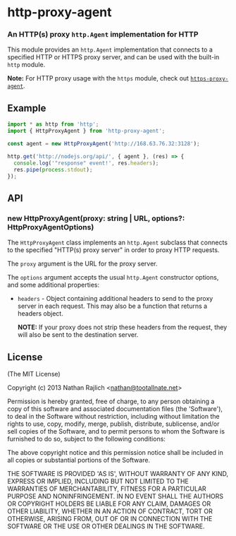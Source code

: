 http-proxy-agent
================

### An HTTP(s) proxy `http.Agent` implementation for HTTP

This module provides an `http.Agent` implementation that connects to a specified
HTTP or HTTPS proxy server, and can be used with the built-in `http` module.

__Note:__ For HTTP proxy usage with the `https` module, check out
[`https-proxy-agent`](../https-proxy-agent).


Example
-------

```ts
import * as http from 'http';
import { HttpProxyAgent } from 'http-proxy-agent';

const agent = new HttpProxyAgent('http://168.63.76.32:3128');

http.get('http://nodejs.org/api/', { agent }, (res) => {
  console.log('"response" event!', res.headers);
  res.pipe(process.stdout);
});
```

API
---

### new HttpProxyAgent(proxy: string | URL, options?: HttpProxyAgentOptions)

The `HttpProxyAgent` class implements an `http.Agent` subclass that connects
to the specified "HTTP(s) proxy server" in order to proxy HTTP requests.

The `proxy` argument is the URL for the proxy server.

The `options` argument accepts the usual `http.Agent` constructor options, and
some additional properties:

* `headers` - Object containing additional headers to send to the proxy server
  in each request. This may also be a function that returns a headers object.

  **NOTE:** If your proxy does not strip these headers from the request, they
  will also be sent to the destination server.

License
-------

(The MIT License)

Copyright (c) 2013 Nathan Rajlich &lt;nathan@tootallnate.net&gt;

Permission is hereby granted, free of charge, to any person obtaining
a copy of this software and associated documentation files (the
'Software'), to deal in the Software without restriction, including
without limitation the rights to use, copy, modify, merge, publish,
distribute, sublicense, and/or sell copies of the Software, and to
permit persons to whom the Software is furnished to do so, subject to
the following conditions:

The above copyright notice and this permission notice shall be
included in all copies or substantial portions of the Software.

THE SOFTWARE IS PROVIDED 'AS IS', WITHOUT WARRANTY OF ANY KIND,
EXPRESS OR IMPLIED, INCLUDING BUT NOT LIMITED TO THE WARRANTIES OF
MERCHANTABILITY, FITNESS FOR A PARTICULAR PURPOSE AND NONINFRINGEMENT.
IN NO EVENT SHALL THE AUTHORS OR COPYRIGHT HOLDERS BE LIABLE FOR ANY
CLAIM, DAMAGES OR OTHER LIABILITY, WHETHER IN AN ACTION OF CONTRACT,
TORT OR OTHERWISE, ARISING FROM, OUT OF OR IN CONNECTION WITH THE
SOFTWARE OR THE USE OR OTHER DEALINGS IN THE SOFTWARE.
